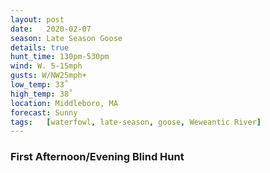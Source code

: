 ```yaml
---
layout: post
date:   2020-02-07
season: Late Season Goose
details: true
hunt_time: 130pm-530pm
wind: W. 5-15mph
gusts: W/NW25mph+
low_temp: 33˚
high_temp: 38˚
location: Middleboro, MA
forecast: Sunny
tags:   [waterfowl, late-season, goose, Weweantic River]
---
```


### First Afternoon/Evening Blind Hunt